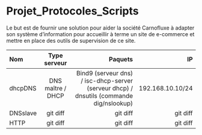 ﻿
# Projet_Protocoles_Scripts
Le but est de  fournir une solution pour aider la société Carnofluxe à adapter son système d’information pour accueillir à terme un site de e-commerce et mettre en place des outils de supervision de ce site.




| Nom | Type serveur | Paquets | IP |
| :---         |     :---:      |          ---: |       ---: |
| dhcpDNS   |  DNS maître / DHCP | Bind9 (serveur dns) / isc-dhcp-server (serveur dhcp) / dnsutils (commande dig/nslookup) | 192.168.10.10/24    |
| DNSslave     | git diff       | git diff      | git diff      |
| HTTP     | git diff       | git diff      | git diff      |

